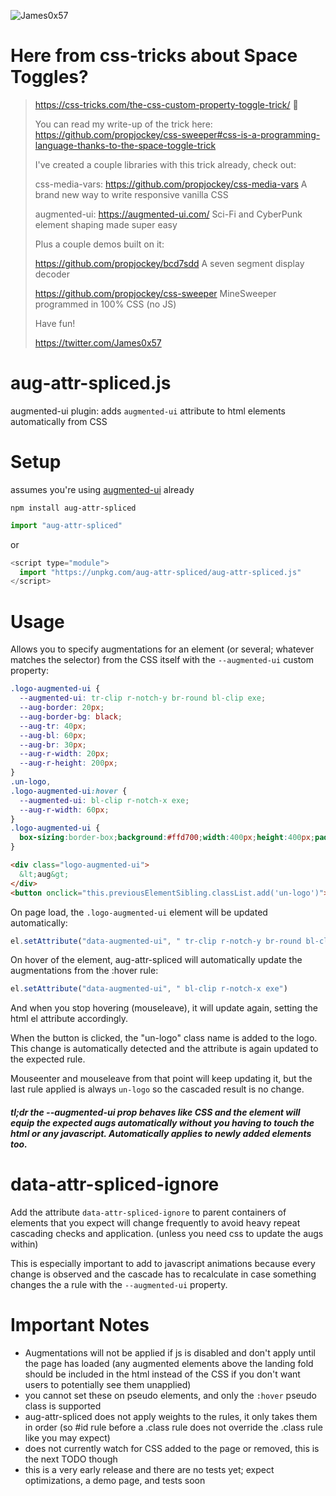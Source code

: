 ![James0x57](https://img.shields.io/badge/James0x57%20%F0%9F%91%BD-I%20made%20a%20thing!-blueviolet.svg?labelColor=222222)


# Here from css-tricks about Space Toggles?

> https://css-tricks.com/the-css-custom-property-toggle-trick/ 👋
> 
> You can read my write-up of the trick here: https://github.com/propjockey/css-sweeper#css-is-a-programming-language-thanks-to-the-space-toggle-trick
> 
> I've created a couple libraries with this trick already, check out:
> 
> css-media-vars: https://github.com/propjockey/css-media-vars A brand new way to write responsive vanilla CSS
> 
> augmented-ui: https://augmented-ui.com/ Sci-Fi and CyberPunk element shaping made super easy
> 
> Plus a couple demos built on it:
> 
> https://github.com/propjockey/bcd7sdd A seven segment display decoder
> 
> https://github.com/propjockey/css-sweeper MineSweeper programmed in 100% CSS (no JS)
> 
> Have fun!
> 
> https://twitter.com/James0x57

# aug-attr-spliced.js
augmented-ui plugin: adds `augmented-ui` attribute to html elements automatically from CSS

# Setup

assumes you're using [augmented-ui](http://augmented-ui.com/) already

```
npm install aug-attr-spliced
```

```js
import "aug-attr-spliced"
```

or

```js
<script type="module">
  import "https://unpkg.com/aug-attr-spliced/aug-attr-spliced.js"
</script>
```

# Usage

Allows you to specify augmentations for an element (or several; whatever matches the selector) from the CSS itself with the `--augmented-ui` custom property:

```css
.logo-augmented-ui {
  --augmented-ui: tr-clip r-notch-y br-round bl-clip exe;
  --aug-border: 20px;
  --aug-border-bg: black;
  --aug-tr: 40px;
  --aug-bl: 60px;
  --aug-br: 30px;
  --aug-r-width: 20px;
  --aug-r-height: 200px;
}
.un-logo,
.logo-augmented-ui:hover {
  --augmented-ui: bl-clip r-notch-x exe;
  --aug-r-width: 60px;
}
.logo-augmented-ui {
  box-sizing:border-box;background:#ffd700;width:400px;height:400px;padding-top:120px;padding-left:40px;font-family:sans-serif;font-size:100px;font-weight:bold;text-align:left;
}
```

```html
<div class="logo-augmented-ui">
  &lt;aug&gt;
</div>
<button onclick="this.previousElementSibling.classList.add('un-logo')">update class</button>
```

On page load, the `.logo-augmented-ui` element will be updated automatically:
```js
el.setAttribute("data-augmented-ui", " tr-clip r-notch-y br-round bl-clip exe")
```

On hover of the element, aug-attr-spliced will automatically update the augmentations from the :hover rule:
```js
el.setAttribute("data-augmented-ui", " bl-clip r-notch-x exe")
```

And when you stop hovering (mouseleave), it will update again, setting the html el attribute accordingly.

When the button is clicked, the "un-logo" class name is added to the logo. This change is automatically detected and the attribute is again updated to the expected rule.

Mouseenter and mouseleave from that point will keep updating it, but the last rule applied is always `un-logo` so the cascaded result is no change.

##### tl;dr the --augmented-ui prop behaves like CSS and the element will equip the expected augs automatically without you having to touch the html or any javascript. Automatically applies to newly added elements too.

# data-attr-spliced-ignore

Add the attribute `data-attr-spliced-ignore` to parent containers of elements that you expect will change frequently to avoid heavy repeat cascading checks and application.
(unless you need css to update the augs within)

This is especially important to add to javascript animations because every change is observed and the cascade has to recalculate in case something changes the a rule with the `--augmented-ui` property.

# Important Notes

* Augmentations will not be applied if js is disabled and don't apply until the page has loaded (any augmented elements above the landing fold should be included in the html instead of the CSS if you don't want users to potentially see them unapplied)
* you cannot set these on pseudo elements, and only the `:hover` pseudo class is supported
* aug-attr-spliced does not apply weights to the rules, it only takes them in order (so #id rule before a .class rule does not override the .class rule like you may expect)
* does not currently watch for CSS added to the page or removed, this is the next TODO though
* this is a very early release and there are no tests yet; expect optimizations, a demo page, and tests soon
